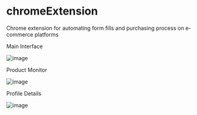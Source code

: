 # chromeExtension
Chrome extension for automating form fills and purchasing process on e-commerce platforms

Main Interface

![image](https://user-images.githubusercontent.com/88359484/156914760-87885d0e-109f-43c4-9634-442b99f9c6af.png)

Product Monitor

![image](https://user-images.githubusercontent.com/88359484/160885373-c1d01a61-2a50-42d3-b6a8-fca4d8ba51d7.png)


Profile Details

![image](https://user-images.githubusercontent.com/88359484/156914788-83a37a20-9d93-40c8-903a-fb96de998b05.png)


